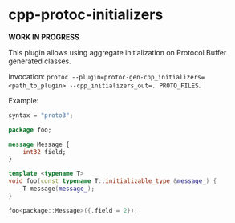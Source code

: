 # cpp-protoc-initializers

**WORK IN PROGRESS**

This plugin allows using aggregate initialization on Protocol Buffer generated classes.

Invocation: `protoc --plugin=protoc-gen-cpp_initializers=<path_to_plugin> --cpp_initializers_out=. PROTO_FILES`.

Example:
```protobuf
syntax = "proto3";

package foo;

message Message {
	int32 field;
}
```

```cpp
template <typename T>
void foo(const typename T::initializable_type &message_) {
	T message(message_);
}

foo<package::Message>({.field = 2});
```
